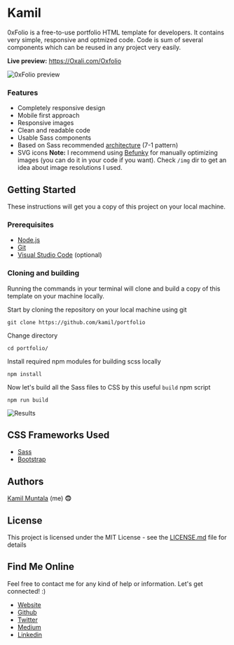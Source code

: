# Kamil

0xFolio is a free-to-use portfolio HTML template for developers. It contains very simple, responsive and optmized code. Code is sum of several components which can be reused in any project very easily.

**Live preview:** https://Oxali.com/Oxfolio 

![0xFolio preview](https://i.imgur.com/CQFoEmG.png)

### Features

- Completely responsive design
- Mobile first approach
- Responsive images
- Clean and readable code
- Usable Sass components
- Based on Sass recommended [architecture](https://sass-guidelin.es/#architecture) (7-1 pattern)
- SVG icons
  **Note:** I recommend using [Befunky](https://www.befunky.com/create/) for manually optimizing images (you can do it in your code if you want). Check `/img` dir to get an idea about image resolutions I used.

## Getting Started

These instructions will get you a copy of this project on your local machine.

### Prerequisites

- [Node.js](https://nodejs.org/en/download/)
- [Git](https://git-scm.com/downloads)
- [Visual Studio Code](https://code.visualstudio.com/download) (optional)

### Cloning and building

Running the commands in your terminal will clone and build a copy of this template on your machine locally.

Start by cloning the repository on your local machine using git

    git clone https://github.com/kamil/portfolio 

Change directory

    cd portfolio/

Install required npm modules for building scss locally

    npm install

Now let's build all the Sass files to CSS by this useful `build` npm script

    npm run build

![Results](https://i.imgur.com/DRdGnjF.png)

## CSS Frameworks Used

- [Sass](https://sass-lang.com/)
- [Bootstrap](https://getbootstrap.com/)

## Authors

[Kamil Muntala](https://kamil.com) (me) **🙃**

## License

This project is licensed under the MIT License - see the [LICENSE.md](LICENSE.md) file for details

## Find Me Online

Feel free to contact me for any kind of help or information. Let's get connected! :)

- [Website](https://kamil.com)
- [Github](https://github.com/kamil)
- [Twitter](https://twitter.com/kamil)
- [Medium](https://medium.com/@kamil)
- [Linkedin](https://www.linkedin.com/in/kamil-muntala-937339159/)
